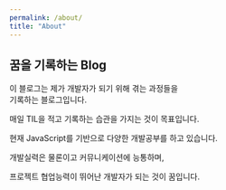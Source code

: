 ```yaml
---
permalink: /about/
title: "About"
---
```


## 꿈을 기록하는 Blog

이 블로그는 제가 개발자가 되기 위해 겪는 과정들을<br/> 기록하는 블로그입니다. 

매일 TIL을 적고 기록하는 습관을 가지는 것이 목표입니다.

현재 JavaScript를 기반으로 다양한 개발공부를 하고 있습니다.

개발실력은 물론이고 커뮤니케이션에 능통하며, 

프로젝트 협업능력이 뛰어난 개발자가 되는 것이 꿈입니다. 




